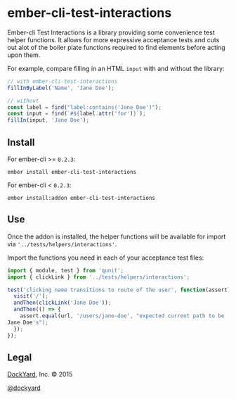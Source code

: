 # ember-cli-test-interactions
Ember-cli Test Interactions is a library providing some convenience test
helper functions. It allows for more expressive acceptance tests and
cuts out alot of the boiler plate functions required to find elements
before acting upon them.

For example, compare filling in an HTML `input` with and without the
library:

```javascript
// with ember-cli-test-interactions
fillInByLabel('Name', 'Jane Doe');

// without
const label = find("label:contains('Jane Doe')");
const input = find(`#${label.attr('for')}`);
fillIn(input, 'Jane Doe');
```

## Install
For ember-cli >= `0.2.3`:
```shell
ember install ember-cli-test-interactions
```

For ember-cli < `0.2.3`:
```shell
ember install:addon ember-cli-test-interactions
```

## Use
Once the addon is installed, the helper functions will be available for
import via `'../tests/helpers/interactions'`.

Import the functions you need in each of your acceptance test files:

```javascript
import { module, test } from 'qunit';
import { clickLink } from '../tests/helpers/interactions';

test('clicking name transitions to route of the user', function(assert) {
  visit('/');
  andThen(clickLink('Jane Doe'));
  andThen(() => {
    assert.equal(url, '/users/jane-doe', "expected current path to be
Jane Doe's");
  });
});
```

## Legal ##

[DockYard](http://dockyard.com/ember-consulting), Inc. &copy; 2015

[@dockyard](http://twitter.com/dockyard)
